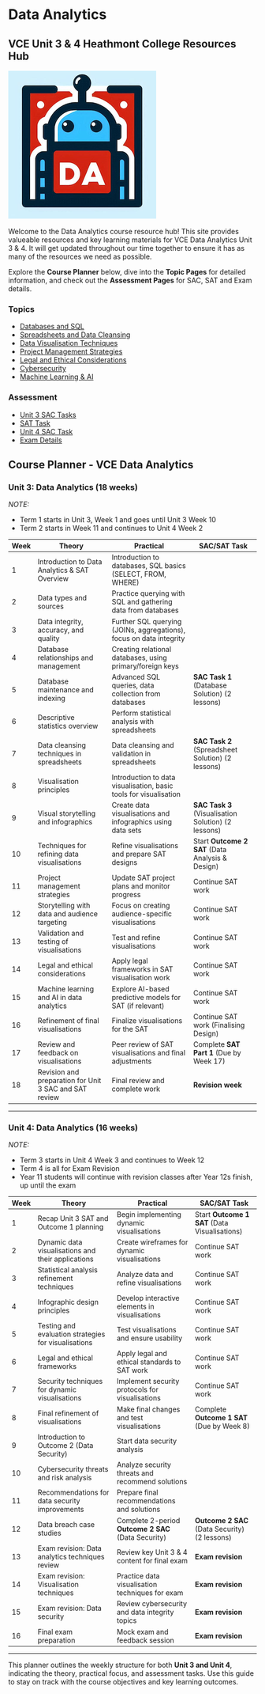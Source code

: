 # Data Analytics

## VCE Unit 3 & 4 Heathmont College Resources Hub

![Data Analytics Robot](/assets/images/da_logo.png)

Welcome to the Data Analytics course resource hub! This site provides valueable resources and key learning materials for VCE Data Analytics Unit 3 & 4. It will get updated throughout our time together to ensure it has as many of the resources we need as possible.

Explore the **Course Planner** below, dive into the **Topic Pages** for detailed information, and check out the **Assessment Pages** for SAC, SAT and Exam details.

### Topics

- [Databases and SQL](topics/databases.md)
- [Spreadsheets and Data Cleansing](topics/spreadsheets.md)
- [Data Visualisation Techniques](topics/visualisations.md)
- [Project Management Strategies](topics/project-management.md)
- [Legal and Ethical Considerations](topics/legal-ethical.md)
- [Cybersecurity](topics/security.md)
- [Machine Learning & AI](topics/machine-learning.md)

### Assessment

- [Unit 3 SAC Tasks](assessments/unit3-sacs.md)
- [SAT Task](assessments/sat.md)
- [Unit 4 SAC Task](assessments/unit4-sacs.md)
- [Exam Details](assessments/exam.md)

## Course Planner - VCE Data Analytics

### Unit 3: Data Analytics (18 weeks)

*NOTE:*

- Term 1 starts in Unit 3, Week 1 and goes until Unit 3 Week 10
- Term 2 starts in Week 11 and continues to Unit 4 Week 2

| **Week** | **Theory**                                               | **Practical**                                                    | **SAC/SAT Task**                                     |
|----------|-----------------------------------------------------------|------------------------------------------------------------------|------------------------------------------------------|
| 1        | Introduction to Data Analytics & SAT Overview             | Introduction to databases, SQL basics (SELECT, FROM, WHERE)       |                                                      |
| 2        | Data types and sources                                    | Practice querying with SQL and gathering data from databases      |                                                      |
| 3        | Data integrity, accuracy, and quality                     | Further SQL querying (JOINs, aggregations), focus on data integrity |                                                      |
| 4        | Database relationships and management                     | Creating relational databases, using primary/foreign keys         |                                                      |
| 5        | Database maintenance and indexing     | Advanced SQL queries, data collection from databases                                   | **SAC Task 1** (Database Solution) (2 lessons)       |
| 6        | Descriptive statistics overview                           | Perform statistical analysis with spreadsheets                    |                                                      |
| 7        | Data cleansing techniques in spreadsheets                 | Data cleansing and validation in spreadsheets                     | **SAC Task 2** (Spreadsheet Solution) (2 lessons)    |
| 8        | Visualisation principles                                  | Introduction to data visualisation, basic tools for visualisation |                                                      |
| 9        | Visual storytelling and infographics  | Create data visualisations and infographics using data sets                            | **SAC Task 3** (Visualisation Solution) (2 lessons)  |
| 10       | Techniques for refining data visualisations               | Refine visualisations and prepare SAT designs                     | Start **Outcome 2 SAT** (Data Analysis & Design)     |
| 11       | Project management strategies                             | Update SAT project plans and monitor progress                     | Continue SAT work                                    |
| 12       | Storytelling with data and audience targeting             | Focus on creating audience-specific visualisations                | Continue SAT work                                    |
| 13       | Validation and testing of visualisations                  | Test and refine visualisations                                    | Continue SAT work                                    |
| 14       | Legal and ethical considerations                          | Apply legal frameworks in SAT visualisation work                  | Continue SAT work                                    |
| 15       | Machine learning and AI in data analytics                 | Explore AI-based predictive models for SAT (if relevant)          | Continue SAT work                                    |
| 16       | Refinement of final visualisations                        | Finalize visualisations for the SAT                               | Continue SAT work (Finalising Design)                |
| 17       | Review and feedback on visualisations                     | Peer review of SAT visualisations and final adjustments           | Complete **SAT Part 1** (Due by Week 17)             |
| 18       | Revision and preparation for Unit 3 SAC and SAT review    | Final review and complete work                                    | **Revision week**                                    |

---

### Unit 4: Data Analytics (16 weeks)

*NOTE:*

- Term 3 starts in Unit 4 Week 3 and continues to Week 12
- Term 4 is all for Exam Revision
- Year 11 students will continue with revision classes after Year 12s finish, up until the exam

| **Week** | **Theory**                                               | **Practical**                                                    | **SAC/SAT Task**                                     |
|----------|-----------------------------------------------------------|------------------------------------------------------------------|------------------------------------------------------|
| 1        | Recap Unit 3 SAT and Outcome 1 planning                   | Begin implementing dynamic visualisations                        | Start **Outcome 1 SAT** (Data Visualisations)        |
| 2        | Dynamic data visualisations and their applications        | Create wireframes for dynamic visualisations                      | Continue SAT work                                    |
| 3        | Statistical analysis refinement techniques                | Analyze data and refine visualisations                            | Continue SAT work                                    |
| 4        | Infographic design principles                             | Develop interactive elements in visualisations                    | Continue SAT work                                    |
| 5        | Testing and evaluation strategies for visualisations      | Test visualisations and ensure usability                          | Continue SAT work                                    |
| 6        | Legal and ethical frameworks                              | Apply legal and ethical standards to SAT work                     | Continue SAT work                                    |
| 7        | Security techniques for dynamic visualisations            | Implement security protocols for visualisations                   | Continue SAT work                                    |
| 8        | Final refinement of visualisations                        | Make final changes and test visualisations                        | Complete **Outcome 1 SAT** (Due by Week 8)           |
| 9        | Introduction to Outcome 2 (Data Security)                 | Start data security analysis                                      |                                                      |
| 10       | Cybersecurity threats and risk analysis                   | Analyze security threats and recommend solutions                  |                                                      |
| 11       | Recommendations for data security improvements            | Prepare final recommendations and solutions                       |                                                      |
| 12       | Data breach case studies                                  | Complete 2-period **Outcome 2 SAC** (Data Security)               | **Outcome 2 SAC** (Data Security) (2 lessons)        |
| 13       | Exam revision: Data analytics techniques review           | Review key Unit 3 & 4 content for final exam                      | **Exam revision**                                    |
| 14       | Exam revision: Visualisation techniques                   | Practice data visualisation techniques for exam                   | **Exam revision**                                    |
| 15       | Exam revision: Data security                              | Review cybersecurity and data integrity topics                    | **Exam revision**                                    |
| 16       | Final exam preparation                                    | Mock exam and feedback session                                    | **Exam revision**                                    |

---

This planner outlines the weekly structure for both **Unit 3 and Unit 4**, indicating the theory, practical focus, and assessment tasks. Use this guide to stay on track with the course objectives and key learning outcomes.
